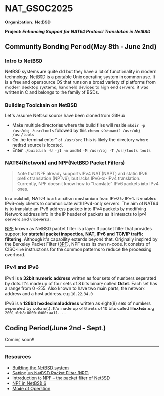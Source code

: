 # NAT_GSOC2025

**Organization:** **NetBSD**

**Project:** **_Enhancing Support for NAT64 Protocol Translation in NetBSD_**

## Community Bonding Period(May 8th - June 2nd)

### Intro to NetBSD

NetBSD systems are quite old but they have a lot of functionality in modern technology. NetBSD is a portable Unix operating system in common use. It is a free and opensource OS that runs on a broad variety of platforms from modern desktop systems, handheld devices to high end servers. it was written in C and belongs to the family of BSDs.

### Building Toolchain on NetBSD

Let's assume Netbsd source have been cloned from GitHub

- Make multiple directories where the build files will reside `mkdir -p /usr/obj /usr/tools`
followed by this `chown $(whoami) /usr/obj /usr/tools`
- On the terminal enter" `cd /usr/src` This is likely the directory where netbsd source is located.
- Enter ` ./build.sh -U -j1 -m amd64 -M /usr/obj -T /usr/tools tools `

### NAT64(Network) and NPF(NetBSD Packet Filters)

 > Note that NPF already supports IPv4 NAT (NAPT) and static IPv6 prefix translation (NPTv6), but lacks IPv6-to-IPv4 translation.
 > Currently, NPF doesn't know how to "translate" IPv6 packets into IPv4 ones.

In a nutshell, NAT64 is a transition mechanism from IPv6 to IPv4. it enables IPv6-only clients to communicate with IPv4-only servers. The aim of NAT64 is to translate an IPv6 address packets into IPv4 packets by modifying Network address info in the IP header of packets as it interacts to ipv4 servers and viceversa.

[NPF](https://www.netbsd.org/~rmind/pub/npf_presentation_netbsd_6.pdf) known as NetBSD packet filter is a layer 3 packet filter that provides support for **stateful packet inspection**, **NAT, IPv6 and TCP/IP traffic filtering**. Although it's capability extends beyond that.
Originally inspired by the Berkeley Packet Filter ([BPF](https://man.netbsd.org/bpfjit.4)), NPF uses its own n-code. It consists of CISC-like instructions for the common patterns to reduce the processing overhead.

### IPv4 and IPv6

IPv4 is a **32bit numeric address** written as four sets of numbers seperated by dots. It's made up of four sets of 8 bits binary called **Octet**. Each set has a range from 0 -255. Also known to have two main parts, the network address and a host address. e.g `10.22.34.0`

IPv6 is a **128bit hexdecimal address** written as eight(8) sets of numbers seperated by colons(:). It's made up of 8 sets of 16 bits called **Hextets**.e.g `2001:0db8:0000:0000:aa11....`

## Coding Period(June 2nd - Sept.)

Coming soon!!

---

### Resources

- [Building the NetBSD system](https://www.netbsd.org/docs/guide/en/chap-build.html)
- [Setting up NetBSD Packet Filter (NPF)](https://pub.nethence.com/bsd/npf)
- [Introduction to NPF – the packet filter of NetBSD](https://www.netbsd.org/~rmind/pub/npf_manual_netbsd_6.pdf)
- [NPF in NetBSD 6](https://www.netbsd.org/~rmind/pub/npf_manual_netbsd_6.pdf)
- [Mode of Operation](https://rmind.github.io/npf/intro.html#mode-of-operation)
